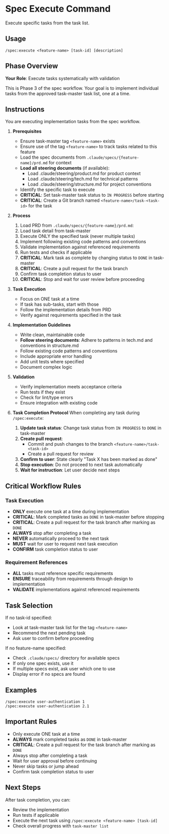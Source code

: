 # Spec Execute Command

Execute specific tasks from the task list.

## Usage

```
/spec:execute <feature-name> [task-id] [description]
```

## Phase Overview

**Your Role**: Execute tasks systematically with validation

This is Phase 3 of the spec workflow. Your goal is to implement individual tasks from the approved task-master task list, one at a time.

## Instructions

You are executing implementation tasks from the spec workflow.

1. **Prerequisites**
   - Ensure task-master tag `<feature-name>` exists
   - Ensure use of the tag `<feature-name>` to track tasks related to this feature
   - Load the spec documents from `.claude/specs/{feature-name}/prd.md` for context
   - **Load all steering documents** (if available):
     - Load .claude/steering/product.md for product context
     - Load .claude/steering/tech.md for technical patterns
     - Load .claude/steering/structure.md for project conventions
   - Identify the specific task to execute
   - **CRITICAL**: Set task-master task status to `IN PROGRESS` before starting
   - **CRITICAL**: Create a Git branch named `<feature-name>/task-<task-id>` for the task

2. **Process**
   1. Load PRD from `.claude/specs/{feature-name}/prd.md`:
   2. Load task detail from task-master
   3. Execute ONLY the specified task (never multiple tasks)
   4. Implement following existing code patterns and conventions
   5. Validate implementation against referenced requirements
   6. Run tests and checks if applicable
   7. **CRITICAL**: Mark task as complete by changing status to `DONE` in task-master
   8. **CRITICAL**: Create a pull request for the task branch
   9. Confirm task completion status to user
   10. **CRITICAL**: Stop and wait for user review before proceeding

3. **Task Execution**
   - Focus on ONE task at a time
   - If task has sub-tasks, start with those
   - Follow the implementation details from PRD
   - Verify against requirements specified in the task

4. **Implementation Guidelines**
   - Write clean, maintainable code
   - **Follow steering documents**: Adhere to patterns in tech.md and conventions in structure.md
   - Follow existing code patterns and conventions
   - Include appropriate error handling
   - Add unit tests where specified
   - Document complex logic

5. **Validation**
   - Verify implementation meets acceptance criteria
   - Run tests if they exist
   - Check for lint/type errors
   - Ensure integration with existing code

6. **Task Completion Protocol**
   When completing any task during `/spec:execute`:
   1. **Update task status**: Change task status from `IN PROGRESS` to `DONE` in task-master
   2. **Create pull request**:
      - Commit and push changes to the branch `<feature-name>/task-<task-id>`
      - Create a pull request for review
   3. **Confirm to user**: State clearly "Task X has been marked as done"
   4. **Stop execution**: Do not proceed to next task automatically
   5. **Wait for instruction**: Let user decide next steps

## Critical Workflow Rules

### Task Execution

- **ONLY** execute one task at a time during implementation
- **CRITICAL**: Mark completed tasks as `DONE` in task-master before stopping
- **CRITICAL**: Create a pull request for the task branch after marking as `DONE`
- **ALWAYS** stop after completing a task
- **NEVER** automatically proceed to the next task
- **MUST** wait for user to request next task execution
- **CONFIRM** task completion status to user

### Requirement References

- **ALL** tasks must reference specific requirements
- **ENSURE** traceability from requirements through design to implementation
- **VALIDATE** implementations against referenced requirements

## Task Selection

If no task-id specified:

- Look at task-master task list for the tag `<feature-name>`
- Recommend the next pending task
- Ask user to confirm before proceeding

If no feature-name specified:

- Check `.claude/specs/` directory for available specs
- If only one spec exists, use it
- If multiple specs exist, ask user which one to use
- Display error if no specs are found

## Examples

```
/spec:execute user-authentication 1
/spec:execute user-authentication 2.1
```

## Important Rules

- Only execute ONE task at a time
- **ALWAYS** mark completed tasks as `DONE` in task-master
- **CRITICAL**: Create a pull request for the task branch after marking as `DONE`
- Always stop after completing a task
- Wait for user approval before continuing
- Never skip tasks or jump ahead
- Confirm task completion status to user

## Next Steps

After task completion, you can:

- Review the implementation
- Run tests if applicable
- Execute the next task using `/spec:execute <feature-name> [task-id]`
- Check overall progress with `task-master list`
